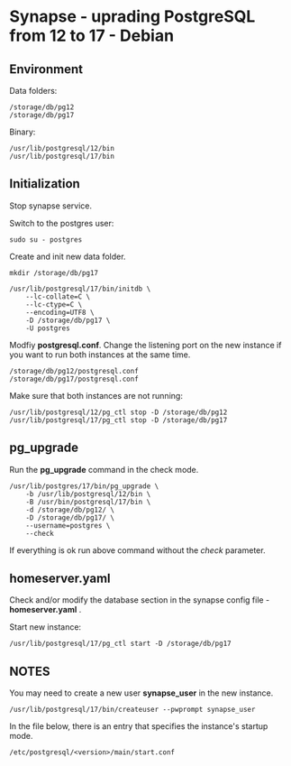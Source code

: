 # Synapse - uprading PostgreSQL from 12 to 17 - Debian

## Environment

Data folders:

    /storage/db/pg12
    /storage/db/pg17

Binary:

    /usr/lib/postgresql/12/bin
    /usr/lib/postgresql/17/bin

## Initialization

Stop synapse service.

Switch to the postgres user:

    sudo su - postgres

Create and init new data folder.

    mkdir /storage/db/pg17

    /usr/lib/postgresql/17/bin/initdb \
        --lc-collate=C \
        --lc-ctype=C \
        --encoding=UTF8 \
        -D /storage/db/pg17 \
        -U postgres

Modfiy **postgresql.conf**. Change the listening port on the new instance if you want to run both instances at the same time.

    /storage/db/pg12/postgresql.conf
    /storage/db/pg17/postgresql.conf

Make sure that both instances are not running:

    /usr/lib/postgresql/12/pg_ctl stop -D /storage/db/pg12
    /usr/lib/postgresql/17/pg_ctl stop -D /storage/db/pg17

## pg_upgrade

Run the **pg_upgrade** command in the check mode.

    /usr/lib/postgres/17/bin/pg_upgrade \
        -b /usr/lib/postgresql/12/bin \
        -B /usr/bin/postgresql/17/bin \
        -d /storage/db/pg12/ \
        -D /storage/db/pg17/ \
        --username=postgres \
        --check

If everything is ok run above command without the _check_ parameter.

## homeserver.yaml

Check and/or modify the database section in the synapse config file - **homeserver.yaml** . 

Start new instance:

    /usr/lib/postgresql/17/pg_ctl start -D /storage/db/pg17

## NOTES

You may need to create a new user **synapse_user** in the new instance.

    /usr/lib/postgresql/17/bin/createuser --pwprompt synapse_user

In the file below, there is an entry that specifies the instance's startup mode.

    /etc/postgresql/<version>/main/start.conf

